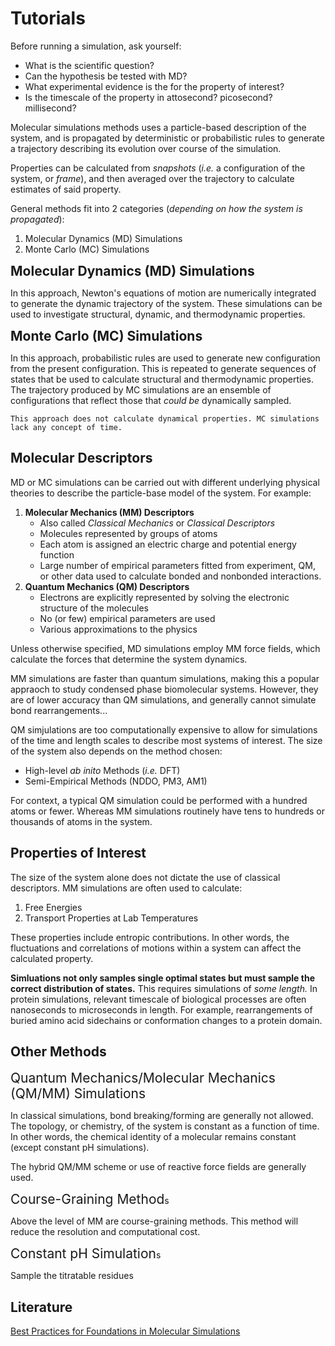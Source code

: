 # Tutorials

Before running a simulation, ask yourself:

- What is the scientific question?
- Can the hypothesis be tested with MD?
- What experimental evidence is the for the property of interest?
- Is the timescale of the property in attosecond? picosecond? millisecond?

Molecular simulations methods uses a particle-based description of the system, and is propagated by deterministic or probabilistic rules to generate a trajectory describing its evolution over course of the simulation.

Properties can be calculated from *snapshots* (*i.e.* a configuration of the system, or *frame*), and then averaged over the trajectory to calculate estimates of said property.

General methods fit into 2 categories (*depending on how the system is propagated*):

1. Molecular Dynamics (MD) Simulations
2. Monte Carlo (MC) Simulations


<span style="font-size:1.5em;">**Molecular Dynamics (MD) Simulations**</span>

In this approach, Newton's equations of motion are numerically integrated to generate the dynamic trajectory of the system. These simulations can be used to investigate structural, dynamic, and thermodynamic properties.


<span style="font-size:1.5em;">**Monte Carlo (MC) Simulations**</span>

In this approach, probabilistic rules are used to generate new configuration from the present configuration. This is repeated to generate sequences of states that be used to calculate structural and thermodynamic properties. The trajectory produced by MC simulations are an ensemble of configurations that reflect those that *could be* dynamically sampled.

```{note}
This approach does not calculate dynamical properties. MC simulations lack any concept of time.
```


## Molecular Descriptors

MD or MC simulations can be carried out with different underlying physical theories to describe the particle-base model of the system. For example:

1. **Molecular Mechanics (MM) Descriptors**
    - Also called *Classical Mechanics* or *Classical Descriptors*
    - Molecules represented by groups of atoms
    - Each atom is assigned an electric charge and potential energy function
    - Large number of empirical parameters fitted from experiment, QM, or other data used to calculate bonded and nonbonded interactions.
2. **Quantum Mechanics (QM) Descriptors**
    - Electrons are explicitly represented by solving the electronic structure of the molecules
    - No (or few) empirical parameters are used
    - Various approximations to the physics

Unless otherwise specified, MD simulations employ MM force fields, which calculate the forces that determine the system dynamics.

MM simulations are faster than quantum simulations, making this a popular appraoch to study condensed phase biomolecular systems. However, they are of lower accuracy than QM simulations, and generally cannot simulate bond rearrangements...

QM simjulations are too computationally expensive to allow for simulations of the time and length scales to describe most systems of interest. The size of the system also depends on the method chosen:

- High-level *ab inito* Methods (*i.e.* DFT)
- Semi-Empirical Methods (NDDO, PM3, AM1)

For context, a typical QM simulation could be performed with a hundred atoms or fewer. Whereas MM simulations routinely have tens to hundreds or thousands of atoms in the system.

## Properties of Interest

The size of the system alone does not dictate the use of classical descriptors. MM simulations are often used to calculate:

1. Free Energies 
2. Transport Properties at Lab Temperatures

These properties include entropic contributions. In other words, the fluctuations and correlations of motions within a system can affect the calculated property.

**Simluations not only samples single optimal states but must sample the correct distribution of states.** This requires simulations of *some length.* In protein simulations, relevant timescale of biological processes are often nanoseconds to microseconds in length. For example, rearrangements of buried amino acid sidechains or conformation changes to a protein domain.


## Other Methods

<span style="font-size:1.5em;">Quantum Mechanics/Molecular Mechanics (QM/MM) Simulations</span>

In classical simulations, bond breaking/forming are generally not allowed. The topology, or chemistry, of the system is constant as a function of time. In other words, the chemical identity of a molecular remains constant (except constant pH simulations). 

The hybrid QM/MM scheme or use of reactive force fields are generally used.


<span style="font-size:1.5em;">Course-Graining Method</span>s

Above the level of MM are course-graining methods. This method will reduce the resolution and computational cost.


<span style="font-size:1.5em;">Constant pH Simulation</span>s

Sample the titratable residues


## Literature

[Best Practices for Foundations in Molecular Simulations](https://doi.org/10.33011/livecoms.1.1.5957)

```{tableofcontents}
```
